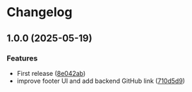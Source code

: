 # Changelog

## 1.0.0 (2025-05-19)


### Features

* First release ([8e042ab](https://github.com/cmnemoi/sightcall-qa-app/commit/8e042abca1fed55a4053b1923bacce815c2ba0ff))
* improve footer UI and add backend GitHub link ([710d5d9](https://github.com/cmnemoi/sightcall-qa-app/commit/710d5d9815f2f7a1e630144eeb17684bec242b9e))
